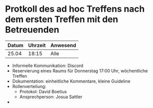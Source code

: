# Protkoll des ad hoc Treffens nach dem ersten Treffen mit den Betreuenden

Datum | Uhrzeit | Anwesend
------|---------|---------
25.04 | 18:15   | Alle

 - Informelle Kommunikation: Discord
 - Reservierung eines Raums für Donnerstag 17:00 Uhr, wöchentliche Treffen
 - Dokumentation: einheitliche Kommentare, kleine Guideline
 - Rollenverteilung:
   * Protokol: David Boetius
   * Ansprechperson: Josua Sattler
 -
